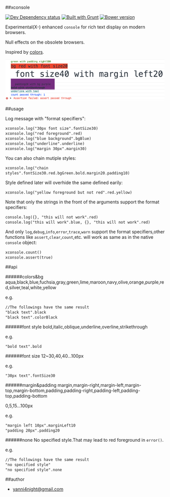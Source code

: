 ##xconsole

[![Dev Dependency status][david-dm-dev-image]][david-dm-dev-url] [![Built with Grunt][grunt-image]][grunt-url] [![Bower version][bower-image]][bower-url]

Experimental(X-) enhanced `console` for rich text display on modern browsers.

Null effects on the obsolete browsers.

Inspired by [colors](https://www.npmjs.com/package/colors).

![preivew](preview.jpg)

##usage

Log message with "format specifiers":

    
    xconsole.log("30px font size".fontSize30)
    xconsole.log("red foreground".red)
    xconsole.log("blue background".bgBlue)
    xconsole.log("underline".underline)
    xconsole.log("margin 30px".margin30)

You can also chain mutiple styles:

    
    xconsole.log("chain styles".fontSize30.red.bgGreen.bold.margin20.padding10)

Style defined later will overhide the same defined earily:

    
    xconsole.log("yellow foreground but not red".red.yellow)

Note that only the strings in the front of the arguments support the format specifiers:

    
    console.log({}, "this will not work".red)
    console.log("this will work".blue, {}, "this will not work".red)

And only `log`,`debug`,`info`,`error`,`trace`,`warn` support the format specifiers,other functions like `assert`,`clear`,`count`,etc. will work as same as in the native `console` object:

    
    xconsole.count()
    xconsole.assert(true)


##api

######colors&bg
aqua,black,blue,fuchsia,gray,green,lime,maroon,navy,olive,orange,purple,red,silver,teal,white,yellow

e.g.
    
    //The followings have the same result
    "black text".black
    "black text".colorBlack

######font style
bold,italic,oblique,underline,overline,strikethrough

e.g.
    
    "bold text".bold

######font size
12~30,40,40...100px

e.g.
    
    "30px text".fontSize30

######margin&padding
margin,margin-right,margin-left,margin-top,margin-bottom,padding,padding-right,padding-left,padding-top,padding-bottom

0,5,15...100px

e.g.
    
    "margin left 10px".marginLeft10
    "padding 20px".padding20

######none
No specified style.That may lead to red foreground in `error()`.

e.g.
    
    //The followings have the same result
    "no specified style"
    "no specified style".none


##author
 - <yanni4night@gmail.com>

[david-dm-dev-url]:https://david-dm.org/yanni4night/xconsole#info=devDependencies
[david-dm-dev-image]:https://david-dm.org/yanni4night/xconsole/dev-status.svg
[grunt-url]:http://gruntjs.com/
[grunt-image]: https://cdn.gruntjs.com/builtwith.png
[bower-url]:http://badge.fury.io/bo/xconsole
[bower-image]: https://badge.fury.io/bo/xconsole.svg